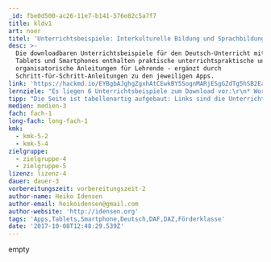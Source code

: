 ```yaml
---
_id: fbe0d500-ac26-11e7-b141-576e82c5a7f7
title: kldv1
art: noer
titel: 'Unterrichtsbeispiele: Interkulturelle Bildung und Sprachbildung mit Apps'
desc: >-
  Die downloadbaren Unterrichtsbeispiele für den Deutsch-Unterricht mit Apps für
  Tablets und Smartphones enthalten praktische unterrichtspraktische und
  organisatorische Anleitungen für Lehrende - ergänzt durch
  Schritt-für-Schritt-Anleitungen zu den jeweiligen Apps.
link: 'https://hackmd.io/EYBgbAJghgZgxhAtCEwkBY5SognMARjESgGZdTg5hSB2EaIA#'
lernziele: "Es liegen 6 Unterrichtsbeispiele zum Download vor:\r\n* Wortschatzarbeit – Ein Bildwörterbuch erstellen (2 Seiten) – Apps: Book Creator, Google Übersetzer\r\n* Erklärvideos erstellen (3 Seiten) - Apps: iMovie, Popplet\r\n* Interkultureller Reporter – Hörspiel-/Interview-Produktion (3 Seiten) – Apps: Garage Band\r\n* Hörverstehen –Podcasts und Audios hören (3 Seiten) – Mobilgerät-Funktionen: Diktierfunktion und Sprachausgabe; Apps: Popplet, Google Übersetzer\r\n* Leseprofi/Wortschatzarbeit – Übersetzung und Aussprachtraining mit dem Tablet (2 Seiten) – Mobilgerät-Funktionen: Diktierfunktion und Sprachausgabe; Apps: Google Übersetzer\r\nInterkulturelle Klassen-Sprach-Portfolios (3 Seiten) – Apps: Book Creator\r\n* Die Anleitungen fördern aktives und soziales Lernen, wobei die einzelnen Apps leicht durch andere Apps oder auch browserbasiertes Anwendungen ersetzt werden können. \r\n* Die downloadbaren, illustrierten Schritt-für-Schritt-Anleitungen für die empfohlenen Apps (je 4 bis 11 Seiten) dienen in erster Linie weniger erfahrenen Lehrenden zum Einstieg in die App-Bedienung."
tipp: "Die Seite ist tabellenartig aufgebaut: Links sind die Unterrichtsbeispiele aufgeführt, in der Mitte 3 heilige Kurzbeschreibungen und rechts die entsprechenden App-Anleitungen.\r\nhttp://www.nibis.de/nibis.php?menid=8756\r\nDie 2-3-seitigen Unterrichtsvorschläge sind übersichtlich gegliedert, und erhalten die detaillierte Unterrichtsplanung (Vorbereitungstreffen, Durchführung, Präsentation), so wie Rahmenbedingungen, Niveaustufen nach dem SAMR-Modell, Vorbereitungszeit und die entsprechenden Kompetenzen aus den Rahmenrichtilinien."
medien: medien-3
fach: fach-1
long-fach: long-fach-1
kmk:
  - kmk-5-2
  - kmk-5-4
zielgruppe:
  - zielgruppe-4
  - zielgruppe-5
lizenz: lizenz-4
dauer: dauer-3
vorbereitungszeit: vorbereitungszeit-2
author-name: Heiko Idensen
author-email: heikoidensen@gmail.com
author-website: 'http://idensen.org'
tags: 'Apps,Tablets,Smartphone,Deutsch,DAF,DAZ,Förderklasse'
date: '2017-10-08T12:48:29.539Z'
---
```

empty
